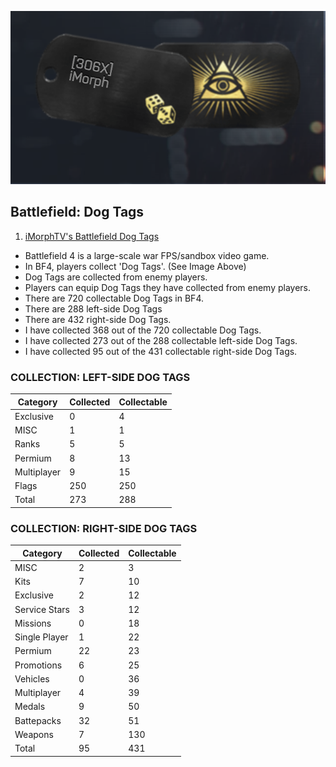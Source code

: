 ![Dog Tags](Images/Dog_Tags.png)
## Battlefield: Dog Tags
1. [iMorphTV's Battlefield Dog Tags](https://battlelog.battlefield.com/bf4/soldier/iMorph/dogtags/779661039/32/#premium-second-assault-dog-tag)
- Battlefield 4 is a large-scale war FPS/sandbox video game.
- In BF4, players collect 'Dog Tags'. (See Image Above)
- Dog Tags are collected from enemy players.
- Players can equip Dog Tags they have collected from enemy players.
- There are 720 collectable Dog Tags in BF4. 
- There are 288 left-side Dog Tags 
- There are 432 right-side Dog Tags.
- I have collected 368 out of the 720 collectable Dog Tags.  
- I have collected 273 out of the 288 collectable left-side Dog Tags.
- I have collected 95 out of the 431 collectable right-side Dog Tags.

### COLLECTION: LEFT-SIDE DOG TAGS

|Category   |Collected|Collectable|
|-----------|---------|---------|
|Exclusive  |0        |4        |
|MISC       |1        |1        |
|Ranks      |5        |5        |
|Permium    |8        |13       |
|Multiplayer|9        |15       |
|Flags      |250      |250      |
|Total      |273      |288      |


### COLLECTION: RIGHT-SIDE DOG TAGS
|Category   |Collected|Collectable|
|-----------|---------|---------|
|MISC       |2        |3        |
|Kits       |7        |10       |
|Exclusive  |2        |12       |
|Service Stars|3        |12       |
|Missions   |0        |18       |
|Single Player|1        |22       |
|Permium    |22       |23       |
|Promotions |6        |25       |
|Vehicles   |0        |36       |
|Multiplayer|4        |39       |
|Medals     |9        |50       |
|Battepacks |32       |51       |
|Weapons    |7        |130      |
|Total      |95       |431      |
